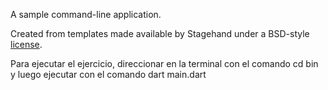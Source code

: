 A sample command-line application.

Created from templates made available by Stagehand under a BSD-style
[license](https://github.com/dart-lang/stagehand/blob/master/LICENSE).

Para ejecutar el ejercicio, direccionar en la terminal
con el comando cd bin y luego ejecutar con el comando dart main.dart
